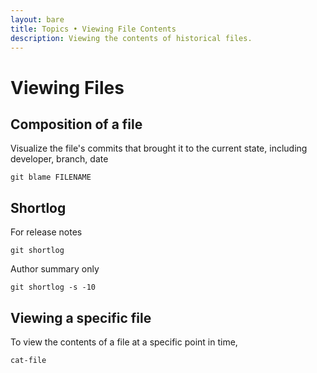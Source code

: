 ```yaml
---
layout: bare
title: Topics • Viewing File Contents
description: Viewing the contents of historical files.
---
```


# Viewing Files

## Composition of a file
Visualize the file's commits that brought it to the current state, including  developer, branch, date

    git blame FILENAME

## Shortlog
For release notes

    git shortlog

Author summary only

    git shortlog -s -10

## Viewing a specific file
To view the contents of a file at a specific point in time, 

    cat-file
